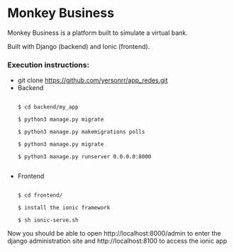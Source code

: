 # Monkey Business

Monkey Business is a platform built to simulate a virtual bank.

Built with Django (backend) and Ionic (frontend).
### Execution instructions:
  - git clone https://github.com/yersonrr/app_redes.git
  - Backend
    ```
    
    $ cd backend/my_app
    
    $ python3 manage.py migrate
    
    $ python3 manage.py makemigrations polls
    
    $ python3 manage.py migrate
    
    $ python3 manage.py runserver 0.0.0.0:8000
    

    ```
  - Frontend
    ```
    
    $ cd frontend/
    
    $ install the ionic framework
    
    $ sh ionic-serve.sh
    ```
Now you should be able to open http://localhost:8000/admin to enter the django administration
site and http://localhost:8100 to access the ionic app
